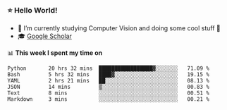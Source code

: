 ### ⭐️ Hello World!

<!--
**hologerry/hologerry** is a ✨ _special_ ✨ repository because its `README.md` (this file) appears on your GitHub profile.

Here are some ideas to get you started:

- 🔭 I’m currently working and studying on Computer Vision
- 🌱 I’m currently learning at Peking University
- 💬 Ask me about 
- 📫 How to reach me: E-mail
- 😄 Pronouns: he/his
- ⚡ Fun fact: Music is the Power
-->


- 🔭 I’m currently studying Computer Vision and doing some cool stuff 🤖
- 🎓 [Google Scholar](https://scholar.google.com/citations?user=3ykqW9wAAAAJ&hl=en)


📊 **This week I spent my time on**

<!--START_SECTION:waka-->

```text
Python       20 hrs 32 mins  █████████████████▓░░░░░░░   71.09 %
Bash         5 hrs 32 mins   ████▓░░░░░░░░░░░░░░░░░░░░   19.15 %
YAML         2 hrs 21 mins   ██░░░░░░░░░░░░░░░░░░░░░░░   08.13 %
JSON         14 mins         ▒░░░░░░░░░░░░░░░░░░░░░░░░   00.83 %
Text         8 mins          ░░░░░░░░░░░░░░░░░░░░░░░░░   00.51 %
Markdown     3 mins          ░░░░░░░░░░░░░░░░░░░░░░░░░   00.21 %
```

<!--END_SECTION:waka-->
